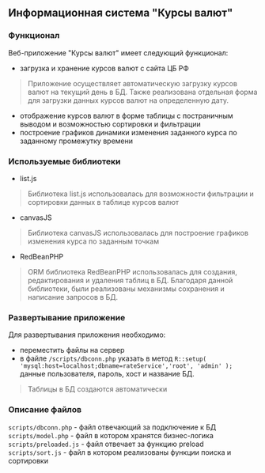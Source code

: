 ## Информационная система "Курсы валют"

### Функционал

Веб-приложение "Курсы валют" имеет следующий функционал:

- загрузка и хранение курсов валют с сайта ЦБ РФ
> Приложение осуществляет автоматическую загрузку курсов валют на текущий день в БД. Также реализована отдельная форма для загрузки данных курсов валют на определенную дату.
- отображение курсов валют в форме таблицы с постраничным выводом и возможностью сортировки и фильтрации
- построение графиков динамики изменения заданного курса по заданному промежутку времени

### Используемые библиотеки

- list.js
> Библиотека list.js использовалась для возможности фильтрации и сортировки данных в таблице курсов валют
- canvasJS
> Библиотека canvasJS использовалась для построение графиков изменения курса по заданным точкам
- RedBeanPHP
> ORM библиотека RedBeanPHP использовалась для создания, редактирования и удаления таблиц в БД. Благодаря данной библиотеки, были реализованы механизмы сохранения и написание запросов в БД.

### Развертывание приложение

Для развертывания приложения необходимо:
- переместить файлы на сервер
- в файле `/scripts/dbconn.php` указать в метод `R::setup( 'mysql:host=localhost;dbname=rateService','root', 'admin' );` данные пользователя, пароль, хост и название БД.
> Таблицы в БД создаются автоматически

### Описание файлов

`scripts/dbconn.php` - файл отвечающий за подключение к БД
`scripts/model.php` - файл в котором хранятся бизнес-логика
`scripts/preloaded.js` - файл отвечает за функцию preload
`scripts/sort.js` - файл в котором реализованы функции поиска и сортировки
